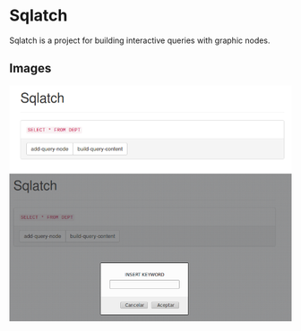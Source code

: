 # Sqlatch

Sqlatch is a project for building interactive queries with graphic nodes.

## Images

![First capture](assets/1.png)
![Second capture](assets/2.png)